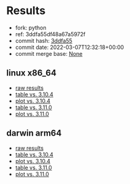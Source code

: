 # Results

- fork: python
- ref: 3ddfa55df48a67a5972f
- commit hash: [3ddfa55](https://github.com/python/cpython/commit/3ddfa55)
- commit date: 2022-03-07T12:32:18+00:00
- commit merge base: [None](https://github.com/python/cpython/commit/None)

## linux x86_64

- [raw results](bm-20220307-linux-x86_64-python-main-3.11.0a6-3ddfa55.json)
- [table vs. 3.10.4](bm-20220307-linux-x86_64-python-main-3.11.0a6-3ddfa55-vs-3.10.4.md)
- [plot vs. 3.10.4](bm-20220307-linux-x86_64-python-main-3.11.0a6-3ddfa55-vs-3.10.4.png)
- [table vs. 3.11.0](bm-20220307-linux-x86_64-python-main-3.11.0a6-3ddfa55-vs-3.11.0.md)
- [plot vs. 3.11.0](bm-20220307-linux-x86_64-python-main-3.11.0a6-3ddfa55-vs-3.11.0.png)

## darwin arm64

- [raw results](bm-20220307-darwin-arm64-python-3ddfa55df48a67a5972f-3.11.0a6-3ddfa55.json)
- [table vs. 3.10.4](bm-20220307-darwin-arm64-python-3ddfa55df48a67a5972f-3.11.0a6-3ddfa55-vs-3.10.4.md)
- [plot vs. 3.10.4](bm-20220307-darwin-arm64-python-3ddfa55df48a67a5972f-3.11.0a6-3ddfa55-vs-3.10.4.png)
- [table vs. 3.11.0](bm-20220307-darwin-arm64-python-3ddfa55df48a67a5972f-3.11.0a6-3ddfa55-vs-3.11.0.md)
- [plot vs. 3.11.0](bm-20220307-darwin-arm64-python-3ddfa55df48a67a5972f-3.11.0a6-3ddfa55-vs-3.11.0.png)

